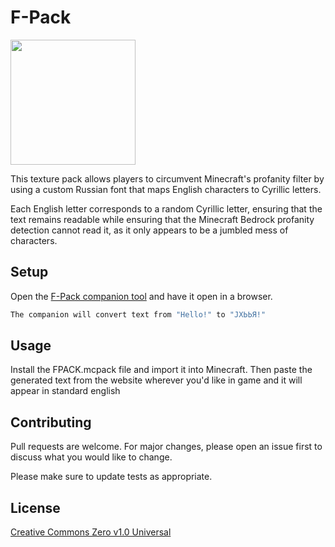 # F-Pack
[<img src="https://jerryeatsbeans.github.io/Home-Page/pack_icon.webp" width="200"/>](pack_icon.webp)

This texture pack allows players to circumvent Minecraft's profanity filter by using a custom Russian font that maps English characters to Cyrillic letters. 

Each English letter corresponds to a random Cyrillic letter, ensuring that the text remains readable while ensuring that the Minecraft Bedrock profanity detection cannot read it, as it only appears to be a jumbled mess of characters.

## Setup

Open the [F-Pack companion tool](https://jerryeatsbeans.github.io/F-Pack/fpack) and have it open in a browser.

```bash
The companion will convert text from "Hello!" to "ЈХЬЬЯ!"
```

## Usage

Install the FPACK.mcpack file and import it into Minecraft. Then paste the generated text from the website wherever you'd like in game and it will appear in standard english

## Contributing

Pull requests are welcome. For major changes, please open an issue first
to discuss what you would like to change.

Please make sure to update tests as appropriate.

## License

[Creative Commons Zero v1.0 Universal](https://creativecommons.org/publicdomain/zero/1.0/deed.en)
